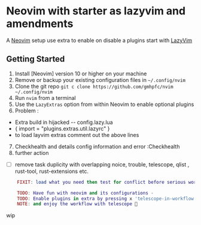 
# Neovim with starter as lazyvim and amendments 
A [Neovim](https://neovim.io) setup  use extra to enable on disable a plugins start with  [LazyVim](https://github.com/LazyVim/LazyVim)

##  Getting Started

1. Install [Neovim] version 10 or higher on your machine
2. Remove or backup your existing configuration files in `~/.config/nvim`
3. Clone the git repo `git c clone https://github.com/gmhpfc/nvim ~/.config/nvim`
4. Run `nvim` from a terminal
5. Use the `LazyExtras` option from within Neovim to enable optional plugins
6. Problem :
  - Extra build in hijacked -- config.lazy.lua 
  - { import = "plugins.extras.util.lazyrc" } 
  - to load layvim extras comment out the above lines
7. Checkhealth and details config information and error
    :Checkhealth
8. further action 
- [ ] remove task duplicity with overlapping noice, trouble, telescope, qlist , rust-tool, rust-extensions etc.
```lua 
    FIXIT: load what you need then test for conflict before serious work

    TODO: Have fun with neovim and its configurations -
    TODO: Enable plugins in extra by pressing x 'telescope-in-workflow' 
    NOTE: and enjoy the workflow with telescope 🐸
```

wip
